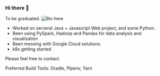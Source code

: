 ### Hi there 👋

<!--
**ICHx/ICHx** is a ✨ _special_ ✨ repository because its `README.md` (this file) appears on your GitHub profile.

Here are some ideas to get you started:

- 🔭 I’m currently working on ...
- 🌱 I’m currently learning ...
- 👯 I’m looking to collaborate on ...
- 🤔 I’m looking for help with ...
- 💬 Ask me about ...
- 📫 How to reach me: ...
- 😄 Pronouns: ...
- ⚡ Fun fact: ...
- 🏳️‍🌈 香港真係好靚
-->

To be graduated.
![Bio here](ichx.github.io)

- Worked on serveral Java + Javascript Web project, and some Python.  
- Been using PySpark, Hadoop and Pandas for data analysis and visualization
- Been messing with Google Cloud solutions.
- k8s getting started

Please feel free to contact.

Preferred Build Tools:
Gradle, Pipenv, Yarn
